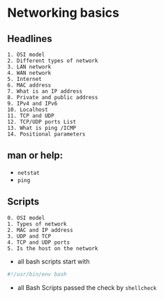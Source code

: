 # Networking basics

## Headlines

	1. OSI model
	2. Different types of network
	3. LAN network
	4. WAN network
	5. Internet
	6. MAC address
	7. What is an IP address
	8. Private and public address
	9. IPv4 and IPv6
	10. Localhost
	11. TCP and UDP
	12. TCP/UDP ports List
	13. What is ping /ICMP
	14. Positional parameters
## man or help:
* ``netstat``
* ``ping``

## Scripts
	0. OSI model
	1. Types of network
	2. MAC and IP address
	3. UDP and TCP
	4. TCP and UDP ports
	5. Is the host on the network
* all bash scripts start with
```bash
#!/usr/bin/env bash
```
* all Bash Scripts passed the check by ``shellcheck``
